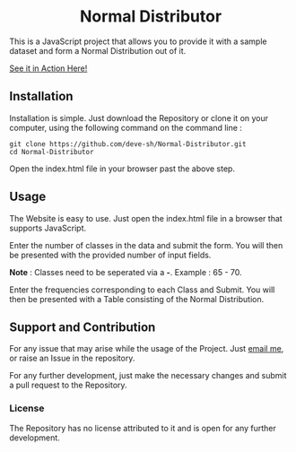 # <div align='center'>Normal Distributor</div>

This is a JavaScript project that allows you to provide it with a sample dataset and form a Normal Distribution out of it.

[See it in Action Here!](https://deve-sh.github.io/Normal-Distributor)

## Installation

Installation is simple. Just download the Repository or clone it on your computer, using the following command on the command line : 

```git
git clone https://github.com/deve-sh/Normal-Distributor.git
cd Normal-Distributor
```

Open the index.html file in your browser past the above step.

## Usage

The Website is easy to use. Just open the index.html file in a browser that supports JavaScript.

Enter the number of classes in the data and submit the form. You will then be presented with the provided number of input fields. 

**Note** : Classes need to be seperated via a **-**. Example : 65 - 70.

Enter the frequencies corresponding to each Class and Submit. You will then be presented with a Table consisting of the Normal Distribution.

## Support and Contribution

For any issue that may arise while the usage of the Project. Just <a href='mailto:devesh2027@gmail.com'>email me</a>, or raise an Issue in the repository.

For any further development, just make the necessary changes and submit a pull request to the Repository.

### License

The Repository has no license attributed to it and is open for any further development.
